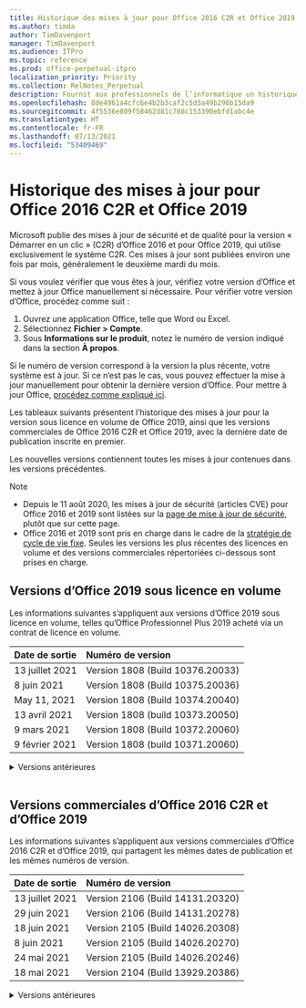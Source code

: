 ```yaml
---
title: Historique des mises à jour pour Office 2016 C2R et Office 2019
ms.author: timda
author: TimDavenport
manager: TimDavenport
ms.audience: ITPro
ms.topic: reference
ms.prod: office-perpetual-itpro
localization_priority: Priority
ms.collection: RelNotes_Perpetual
description: Fournit aux professionnels de l’informatique un historique des mises à jour pour les versions perpétuelles d’Office 2016 et 2019 qui utilisent la technologie « Démarrer en un clic » (C2R)
ms.openlocfilehash: 8de4961a4cfc6e4b2b3caf2c5d3a49b296b15da9
ms.sourcegitcommit: 4f5536e809f58462d81c708c153390ebfd1abc4e
ms.translationtype: HT
ms.contentlocale: fr-FR
ms.lasthandoff: 07/13/2021
ms.locfileid: "53409469"
---
```

# <a name="update-history-for-office-2016-c2r-and-office-2019"></a>Historique des mises à jour pour Office 2016 C2R et Office 2019

Microsoft publie des mises à jour de sécurité et de qualité pour la version « Démarrer en un clic » (C2R) d’Office 2016 et pour Office 2019, qui utilise exclusivement le système C2R. Ces mises à jour sont publiées environ une fois par mois, généralement le deuxième mardi du mois.

Si vous voulez vérifier que vous êtes à jour, vérifiez votre version d’Office et mettez à jour Office manuellement si nécessaire. Pour vérifier votre version d’Office, procédez comme suit :

  1.    Ouvrez une application Office, telle que Word ou Excel.
  2.    Sélectionnez **Fichier > Compte**.
  3.    Sous **Informations sur le produit**, notez le numéro de version indiqué dans la section **À propos**.

Si le numéro de version correspond à la version la plus récente, votre système est à jour. Si ce n’est pas le cas, vous pouvez effectuer la mise à jour manuellement pour obtenir la dernière version d’Office. Pour mettre à jour Office, [procédez comme expliqué ici](https://support.office.com/article/2ab296f3-7f03-43a2-8e50-46de917611c5).


Les tableaux suivants présentent l’historique des mises à jour pour la version sous licence en volume de Office 2019, ainsi que les versions commerciales de Office 2016 C2R et Office 2019, avec la dernière date de publication inscrite en premier.

Les nouvelles versions contiennent toutes les mises à jour contenues dans les versions précédentes.


 > [!NOTE]
> - Depuis le 11 août 2020, les mises à jour de sécurité (articles CVE) pour Office 2016 et 2019 sont listées sur la [page de mise à jour de sécurité](./microsoft365-apps-security-updates.md), plutôt que sur cette page. 
> - Office 2016 et 2019 sont pris en charge dans le cadre de la [stratégie de cycle de vie fixe](/lifecycle/policies/fixed). Seules les versions les plus récentes des licences en volume et des versions commerciales répertoriées ci-dessous sont prises en charge.


## <a name="volume-licensed-versions-of-office-2019"></a>Versions d’Office 2019 sous licence en volume
Les informations suivantes s’appliquent aux versions d’Office 2019 sous licence en volume, telles qu’Office Professionnel Plus 2019 acheté via un contrat de licence en volume.

[//]: # (NE PAS SUPPRIMER LE DÉBUT DU TABLEAU VL)


|**Date de sortie**|**Numéro de version**|
|:-----|:-----|
|13 juillet 2021|Version 1808 (Build 10376.20033)|
|8 juin 2021|Version 1808 (Build 10375.20036)|
|May 11, 2021|Version 1808 (Build 10374.20040)|
|13 avril 2021|Version 1808 (build 10373.20050)|
|9 mars 2021|Version 1808 (Build 10372.20060)|
|9 février 2021|Version 1808 (build 10371.20060)|


[//]: # (NE PAS SUPPRIMER LA FIN DU TABLEAU VL)

<details>
<summary>Versions antérieures</summary>
 

[//]: # (NE PAS SUPPRIMER LE DÉBUT DE L’ANCIEN TABLEAU VL)


|**Date de sortie**|**Numéro de version**|
|:-----|:-----|
|12 Janvier 2021|Version 1808 (Build 10370.20052)|
|8 décembre 2020|Version 1808 (Build 10369,20032)|
|10 novembre 2020|Version 1808 (build 10368.20035)|
|13 octobre 2020|Version 1808 (build 10367.20048)|
|8 septembre 2020|Version 1808 (Build 10366.20016)|
|11 août 2020|Version 1808 (Build 10364.20059)|
|14 juillet 2020   |Version 1808 (Build 10363.20015)  |
|09 juin 2020   |Version 1808 (Build 10361.20002)  |
|12 mai 2020   |Version 1808 (build 10359.20023)  |
|14 avril 2020   |Version 1808 (build 10358.20061)  |
|10 mars 2020   |Version 1808 (Build 10357.20081)  |
|11 février 2020   |Version 1808 (build 10356.20006)  |


[//]: # (NE PAS SUPPRIMER LA FIN DE L’ANCIEN TABLEAU VL)

</details>


<br/>

## <a name="retail-versions-of-office-2016-c2r-and-office-2019"></a>Versions commerciales d’Office 2016 C2R et d’Office 2019
Les informations suivantes s’appliquent aux versions commerciales d’Office 2016 C2R et d’Office 2019, qui partagent les mêmes dates de publication et les mêmes numéros de version.

[//]: # (NE PAS SUPPRIMER LE DÉBUT DU TABLEAU DE VENTE AU DÉTAIL)


|**Date de sortie**|**Numéro de version**|
|:-----|:-----|
|13 juillet 2021|Version 2106 (Build 14131.20320)|
|29 juin 2021|Version 2106 (Build 14131.20278)|
|18 juin 2021|Version 2105 (Build 14026.20308)|
|8 juin 2021|Version 2105 (Build 14026.20270)|
|24 mai 2021|Version 2105 (Build 14026.20246)|
|18 mai 2021|Version 2104 (Build 13929.20386)|


[//]: # (NE PAS SUPPRIMER LA FIN DU TABLEAU DE VENTE AU DÉTAIL)

<details>
<summary>Versions antérieures</summary>
 

[//]: # (NE PAS SUPPRIMER LE DÉBUT DE L’ANCIEN TABLEAU DE VENTE AU DÉTAIL)


|**Date de sortie**|**Numéro de version**|
|:-----|:-----|
|May 11, 2021|Version 2104 (Build 13929.20372)|
|29 avril 2021|Version 2104 (Build 13929.20296)|
|23 avril 2021|Version 2103 (build 13901.20462)|
|13 avril 2021|Version 2103 (build 13901.20400)|
|2 avril 2021|Version 2103 (build 13901.20336)|
|30 mars 2021|Version 2103 (Build 13901.20312)|
|18 mars 2021|Version 2102 (Build 13801.20360)|
|9 mars 2021|Version 2102 (Build 13801.20294)|
|1er mars 2021|Version 2102 (build 13801.20266)|
|16 février 2021|Version 2101 (Build 13628.20448)|
|9 février 2021|Version 2101 (build 13628.20380)|
|26 janvier 2021|Version 2101 (Build 13628.20274)|
|21 janvier 2021|Version 2012 (build 13530.20440)|
|12 Janvier 2021|Version 2012 (Build 13530.20376)|
|5 janvier 2021|Version 2012 (build 13530.20316)|
|21 décembre 2020|Version 2011 (build 13426.20404)|
|8 décembre 2020|Version 2011 (Build 13426,20332)|
|2 décembre 2020|Version 2011 (build 13426.20308)|
|30 novembre 2020|Version 2011 (build 13426.20294)|
|23 novembre 2020|Version 2011 (build 13426.20274)|
|17 novembre 2020|Version 2010 (build 13328.20408)|
|10 novembre 2020|Version 2010 (build 13328.20356)|
|27 octobre 2020|Version 2010 (build 13328.20292)|
|21 octobre 2020|Version 2009 (Build 13231.20418)|
|13 octobre 2020|Version 2009 (build 13231.20390)|
|8 octobre 2020|Version 2009 (Build 13231.20368)|
|28 septembre 2020|Version 2009 (Build 13231.20262)|
|22 septembre 2020|Version 2008 (Build 13127.20508)|
|9 septembre 2020|Version 2008 (build 13127.20408)|
|31 août 2020|Version 2008 (build 13127.20296)|
|25 août 2020|Version 2007 (Build 13029.20460)|
|11 août 2020|Version 2007 (Build 13029.20344)|
|30 juillet 2020|Version 2007 (build 13029.20308)  |
|28 juillet 2020|Version 2006 (Build 13001.20498)  |
|14 juillet 2020|Version 2006 (Build 13001.20384)  |
|30 juin 2020|Version 2006 (Build 13001.20266)  |
|24 juin 2020|Version 2005 (Build 12827.20470)  |
|09 juin 2020|Version 2005 (Build 12827.20336)  |
|02 juin 2020|Version 2005 (Build 12827.20268)  |
|21 Mai 2020|Version 2004 (Build 12730.20352)  |
|12 mai 2020|Version 2004 (build 12730.20270)  |
|4 mai 2020|Version 2004 (Build 12730.20250)  |
|29 avril 2020|Version 2004 (Build 12730.20236)  |
|15 avril 2020|Version 2003 (build 12624.20466)  |
|14 avril 2020|Version 2003 (build 12624.20442)  |
|31 mars 2020|Version 2003 (build 12624.20382)  |
|25 mars 2020|Version 2003 (Build 12624.20320)  |
|10 mars 2020|Version 2002 (Build 12527.20278)  |
|1er mars 2020   |Version 2002 (Build 12527.20242)  |


[//]: # (NE PAS SUPPRIMER LA FIN DE L’ANCIEN TABLEAU DE VENTE AU DÉTAIL)


</details>